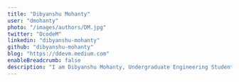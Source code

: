 ```yaml
---
title: "Dibyanshu Mohanty"
user: "dmohanty"
photo: "/images/authors/DM.jpg"
twitter: "DcodeM"
linkedin: "dibyanshu-mohanty"
github: "dibyanshu-mohanty"
blog: "https://ddevm.medium.com"
enableBreadcrumb: false
description: "I am Dibyanshu Mohanty, Undergraduate Engineering Student at VIT, Vellore with a keen interest in Web and App Development"
---
```



